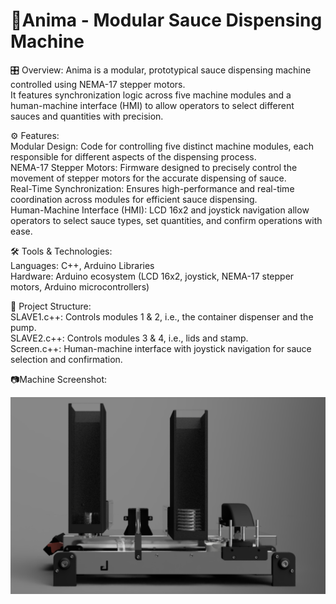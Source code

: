 # 🦾Anima - Modular Sauce Dispensing Machine  

🎛️ Overview: Anima is a modular, prototypical sauce dispensing machine controlled using NEMA-17 stepper motors.   
It features synchronization logic across five machine modules and a human-machine interface (HMI) to allow operators to select different sauces and quantities with precision.

⚙️ Features:  
Modular Design: Code for controlling five distinct machine modules, each responsible for different aspects of the dispensing process.    
NEMA-17 Stepper Motors: Firmware designed to precisely control the movement of stepper motors for the accurate dispensing of sauce.    
Real-Time Synchronization: Ensures high-performance and real-time coordination across modules for efficient sauce dispensing.    
Human-Machine Interface (HMI): LCD 16x2 and joystick navigation allow operators to select sauce types, set quantities, and confirm operations with ease.    

🛠 Tools & Technologies:    
Languages: C++, Arduino Libraries   
Hardware: Arduino ecosystem (LCD 16x2, joystick, NEMA-17 stepper motors, Arduino microcontrollers)     

📂 Project Structure:  
SLAVE1.c++: Controls modules 1 & 2, i.e., the container dispenser and the pump.  
SLAVE2.c++: Controls modules 3 & 4, i.e., lids and stamp.  
Screen.c++: Human-machine interface with joystick navigation for sauce selection and confirmation.  

📷Machine Screenshot:  

![front-view](frontview.png)

